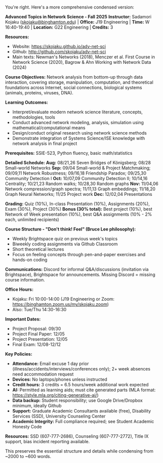 You're right. Here's a more comprehensive condensed version:

**Advanced Topics in Network Science - Fall 2025**
**Instructor:** Sadamori Kojaku (skojaku@binghamton.edu) | **Office:** J19 Engineering | **Time:** W 16:40-19:40 | **Location:** G22 Engineering | **Credits:** 3

**Resources:**
- Website: https://skojaku.github.io/adv-net-sci
- Github: http://github.com/skojaku/adv-net-sci
- Main texts: Newman's Networks (2018), Menczer et al. First Course in Network Science (2020), Bagrow & Ahn Working with Network Data (2024)

**Course Objectives:**
Network analysis from bottom-up through data interaction, covering storage, manipulation, computation, and theoretical foundations across Internet, social connections, biological systems (animals, proteins, viruses, DNA).

**Learning Outcomes:**
- Interpret/evaluate modern network science literature, concepts, methodologies, tools
- Conduct advanced network modeling, analysis, simulation using mathematical/computational means
- Design/conduct original research using network science methods
- Demonstrate integration of Systems Science/ISE knowledge with network analysis in final project

**Prerequisites:** SSIE-523, Python fluency, basic math/statistics

**Detailed Schedule:**
**Aug:** 08/21,26 Seven Bridges of Königsberg; 08/28 Small-world Networks
**Sep:** 09/04 Small-world & Project Matchmaking; 09/09,11 Network Robustness; 09/16,18 Friendship Paradox; 09/25,30 Community Detection I
**Oct:** 10/07,09 Community Detection II; 10/14,16 Centrality; 10/21,23 Random walks; 10/28,30 Random graphs
**Nov:** 11/04,06 Network compression/graph spectra; 11/11,13 Graph embeddings; 11/18,20 Graph Neural Networks; 11/25 Project work
**Dec:** 12/02,04 Presentations

**Grading:** Quiz (10%), In-class Presentation (10%), Assignments (20%), Exam (30%), Project (30%)
**Bonus (30% total):** Best project (10%), best Network of Week presentation (10%), best Q&A assignments (10% - 2% each, unlimited recipients)

**Course Structure - "Don't think! Feel" (Bruce Lee philosophy):**
- Weekly Brightspace quiz on previous week's topics
- Biweekly coding assignments via Github Classroom
- Short theoretical lectures
- Focus on feeling concepts through pen-and-paper exercises and hands-on coding

**Communications:** Discord for informal Q&A/discussions (invitation via Brightspace), Brightspace for announcements. Missing Discord = missing course information.

**Office Hours:** 
- Kojaku: Fri 10:00-14:00 (J19 Engineering or Zoom: https://binghamton.zoom.us/my/skojaku.zoom)
- Also: Tue/Thu 14:30-16:30

**Important Dates:**
- Project Proposal: 09/30
- Project Final Paper: 12/05  
- Project Presentation: 12/05
- Final Exam: 12/08-12/12

**Key Policies:**
- **Attendance:** Email excuse 1 day prior (illness/accidents/interviews/conferences only); 2+ week absences need accommodation request
- **Devices:** No laptops/phones unless instructed
- **Credit hours:** 3 credits = 6.5 hours/week additional work expected
- **AI:** Permitted as learning aids; must cite generated parts (MLA format: https://style.mla.org/citing-generative-ai/)
- **Data backup:** Student responsibility; use Google Drive/Dropbox minimum, ideally Github
- **Support:** Graduate Academic Consultants available (free), Disability Services (SSD), University Counseling Center
- **Academic Integrity:** Full compliance required; see Student Academic Honesty Code

**Resources:** SSD (607-777-2686), Counseling (607-777-2772), Title IX support, bias incident reporting available.

This preserves the essential structure and details while condensing from ~2000 to ~600 words.
